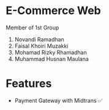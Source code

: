 # E-Commerce Web
Member of 1st Group
1. Novandi Ramadhan
2. Faisal Khoiri Muzakki
3. Mohamad Rizky Rhamadhan
4. Muhammad Husnan Maulana

# Features
- Payment Gateway with Midtrans :white_check_mark:
